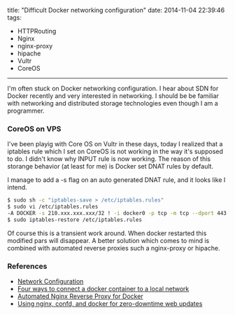 title: "Difficult Docker networking configuration"
date: 2014-11-04 22:39:46
tags:
 - HTTPRouting
 - Nginx
 - nginx-proxy
 - hipache
 - Vultr
 - CoreOS
---

I'm often stuck on Docker networking configuration. I hear about SDN for Docker recently and very interested in networking. I should be be familiar with networking and distributed storage technologies even though I am a programmer.

<!-- more -->

### CoreOS on VPS

I've been playig with Core OS on Vultr in these days, today I realized that a iptables rule which I set on CoreOS is not working in the way it's supposed to do. I didn't know why INPUT rule is now working. The reason of this storange behavior (at least for me) is Docker set DNAT rules by default.

I manage to add a -s flag on an auto generated DNAT rule, and it looks like I intend.

``` bash
$ sudo sh -c "iptables-save > /etc/iptables.rules"
$ sudo vi /etc/iptables.rules
-A DOCKER -s 210.xxx.xxx.xxx/32 ! -i docker0 -p tcp -m tcp --dport 443 -j DNAT --to-destination 172.17.0.3:443
$ sudo iptables-restore /etc/iptables.rules
```

Of course this is a transient work around. When docker restarted this modified pars will disappear. A better solution which comes to mind is combined with automated reverse proxies such a nginx-proxy or hipache.

### References

* [Network Configuration](https://docs.docker.com/articles/networking/)
* [Four ways to connect a docker container to a local network](http://blog.oddbit.com/2014/08/11/four-ways-to-connect-a-docker/)
* [Automated Nginx Reverse Proxy for Docker](http://jasonwilder.com/blog/2014/03/25/automated-nginx-reverse-proxy-for-docker/)
* [Using nginx, confd, and docker for zero-downtime web updates](http://brianketelsen.com/2014/02/25/using-nginx-confd-and-docker-for-zero-downtime-web-updates/)